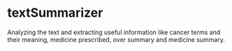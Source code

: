 # textSummarizer
Analyzing the text and extracting useful information like cancer terms and their meaning, medicine prescribed, over summary and medicine summary.
